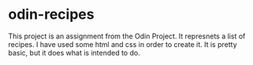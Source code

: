 # odin-recipes
This project is an assignment from the Odin Project. It represnets a list of recipes. I have used some html and css in order to create it. It is pretty basic, but it does what is intended to do.
